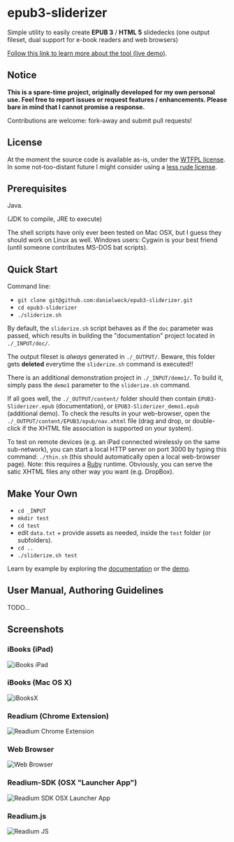 epub3-sliderizer
================

Simple utility to easily create __EPUB 3__ / __HTML 5__ slidedecks (one output fileset, dual support for e-book readers and web browsers)

[Follow this link to learn more about the tool (live demo)](http://danielweck.github.io/epub3-sliderizer "epub3-sliderizer homepage").

Notice
----------------

**This is a spare-time project, originally developed for my own personal use.
Feel free to report issues or request features / enhancements.
Please bare in mind that I cannot promise a response.**

Contributions are welcome: fork-away and submit pull requests!

License
----------------

At the moment the source code is available as-is, under the [WTFPL license](http://www.wtfpl.net/about).
In some not-too-distant future I might consider using a [less rude license](http://opensource.org/licenses).

Prerequisites
----------------

Java.

(JDK to compile, JRE to execute)

The shell scripts have only ever been tested on Mac OSX, but I guess they should work on Linux as well.
Windows users: Cygwin is your best friend (until someone contributes MS-DOS bat scripts).

Quick Start
----------------

Command line:

* `git clone git@github.com:danielweck/epub3-sliderizer.git`
* `cd epub3-sliderizer`
* `./sliderize.sh`

By default, the `sliderize.sh` script behaves as if the `doc` parameter was passed, which results in building the "documentation" project located in `./_INPUT/doc/`.

The output fileset is _always_ generated in `./_OUTPUT/`. Beware, this folder gets **deleted** everytime the `sliderize.sh` command is executed!!

There is an additional demonstration project in `./_INPUT/demo1/`. To build it, simply pass the `demo1` parameter to the `sliderize.sh` command.

If all goes well, the `./_OUTPUT/content/` folder should then contain `EPUB3-Sliderizer.epub` (documentation), or `EPUB3-Sliderizer_demo1.epub` (additional demo). To check the results in your web-browser, open the `./_OUTPUT/content/EPUB3/epub/nav.xhtml` file (drag and drop, or double-click if the XHTML file association is supported on your system).

To test on remote devices (e.g. an iPad connected wirelessly on the same sub-network), you can start a local HTTP server on port 3000 by typing this command: `./thin.sh` (this should automatically open a local web-browser page). Note: this requires a [Ruby](https://www.ruby-lang.org) runtime. Obviously, you can serve the satic XHTML files any other way you want (e.g. DropBox).

Make Your Own
----------------

* `cd _INPUT`
* `mkdir test`
* `cd test`
* edit `data.txt` + provide assets as needed, inside the `test` folder (or subfolders).
* `cd ..`
* `./sliderize.sh test`

Learn by example by exploring the [documentation](https://github.com/danielweck/epub3-sliderizer/tree/master/_INPUT/doc) or the [demo](https://github.com/danielweck/epub3-sliderizer/tree/master/_INPUT/demo1).

User Manual, Authoring Guidelines
----------------

TODO...

Screenshots
----------------

### iBooks (iPad)

![iBooks iPad](http://danielweck.github.io/epub3-sliderizer/EPUB3-Sliderizer_iBooks.png)

### iBooks (Mac OS X)

![iBooksX](http://danielweck.github.io/epub3-sliderizer/EPUB3-Sliderizer_iBooksX.png)

### Readium (Chrome Extension)

![Readium Chrome Extension](http://danielweck.github.io/epub3-sliderizer/EPUB3-Sliderizer_ReadiumChrome.png)

### Web Browser

![Web Browser](http://danielweck.github.io/epub3-sliderizer/EPUB3-Sliderizer_Browser.png)

### Readium-SDK (OSX "Launcher App")

![Readium SDK OSX Launcher App](http://danielweck.github.io/epub3-sliderizer/EPUB3-Sliderizer_ReadiumOSX.png)

### Readium.js

![Readium JS](http://danielweck.github.io/epub3-sliderizer/EPUB3-Sliderizer_ReadiumJS.png)

